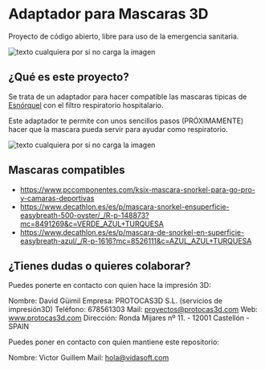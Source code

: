 # Adaptador para Mascaras 3D

Proyecto de código abierto, libre para uso de la emergencia sanitaria.

![texto cualquiera por si no carga la imagen](https://github.com/Vidasoft-app/mascaras-3d-coronavirus-protocas3d/blob/master/cabecera%20PROTOCAS3D.jpg)

## ¿Qué es este proyecto?

Se trata de un adaptador para hacer compatible las mascaras tipicas de [Esnórquel](https://es.wikipedia.org/wiki/Esn%C3%B3rquel) con el filtro respiratorio hospitalario.

Este adaptador te permite con unos sencillos pasos (PRÓXIMAMENTE) hacer que la mascara pueda servir para ayudar como respiratorio.

![texto cualquiera por si no carga la imagen](https://github.com/Vidasoft-app/mascaras-3d-coronavirus-protocas3d/blob/master/Fotos%20componentes%20de%20la%20mascara/elementos%20mascara_tubo%20seccionado_conector_filtro.jpg)

## Mascaras compatibles

* https://www.pccomponentes.com/ksix-mascara-snorkel-para-go-pro-y-camaras-deportivas
* https://www.decathlon.es/es/p/mascara-snorkel-ensuperficie-easybreath-500-oyster/_/R-p-148873?mc=8491269&c=VERDE_AZUL+TURQUESA
* https://www.decathlon.es/es/p/mascara-de-snorkel-en-superficie-easybreath-azul/_/R-p-1616?mc=8526111&c=AZUL_AZUL+TURQUESA

## ¿Tienes dudas o quieres colaborar?

Puedes ponerte en contacto con quien hace la impresión 3D:

Nombre: David Güimil
Empresa: PROTOCAS3D S.L. (servicios de impresión3D)
Teléfono: 678561303
Mail: proyectos@protocas3d.com
Web: www.protocas3d.com
Dirección: Ronda Mijares nº 11.  - 12001 Castellón - SPAIN

Puedes poner en contacto con quien mantiene este repositorio:

Nombre: Victor Guillem
Mail: hola@vidasoft.com 

